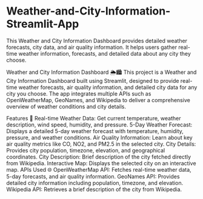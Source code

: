 # Weather-and-City-Information-Streamlit-App
This Weather and City Information Dashboard provides detailed weather forecasts, city data, and air quality information. It helps users gather real-time weather information, forecasts, and detailed data about any city they choose.


Weather and City Information Dashboard 🌦️🏙️
This project is a Weather and City Information Dashboard built using Streamlit, designed to provide real-time weather forecasts, air quality information, and detailed city data for any city you choose. The app integrates multiple APIs such as OpenWeatherMap, GeoNames, and Wikipedia to deliver a comprehensive overview of weather conditions and city details.

Features 🚀
Real-time Weather Data: Get current temperature, weather description, wind speed, humidity, and pressure.
5-Day Weather Forecast: Displays a detailed 5-day weather forecast with temperature, humidity, pressure, and weather conditions.
Air Quality Information: Learn about key air quality metrics like CO, NO2, and PM2.5 in the selected city.
City Details: Provides city population, timezone, elevation, and geographical coordinates.
City Description: Brief description of the city fetched directly from Wikipedia.
Interactive Map: Displays the selected city on an interactive map.
APIs Used 🌐
OpenWeatherMap API: Fetches real-time weather data, 5-day forecasts, and air quality information.
GeoNames API: Provides detailed city information including population, timezone, and elevation.
Wikipedia API: Retrieves a brief description of the city from Wikipedia.
